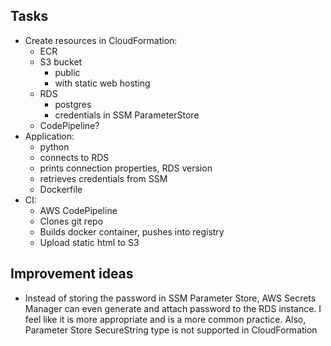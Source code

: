 ## Tasks

- Create resources in CloudFormation:
    - ECR
    - S3 bucket
        - public
        - with static web hosting
    - RDS
        - postgres
        - credentials in SSM ParameterStore
    - CodePipeline?
- Application:
    - python
    - connects to RDS
    - prints connection properties, RDS version
    - retrieves credentials from SSM
    - Dockerfile
- CI:
    - AWS CodePipeline
    - Clones git repo
    - Builds docker container, pushes into registry
    - Upload static html to S3

## Improvement ideas

- Instead of storing the password in SSM Parameter Store, AWS Secrets Manager can even generate and attach password to
  the RDS instance. I feel like it is more appropriate and is a more common practice. Also, Parameter Store SecureString
  type is not supported in CloudFormation
